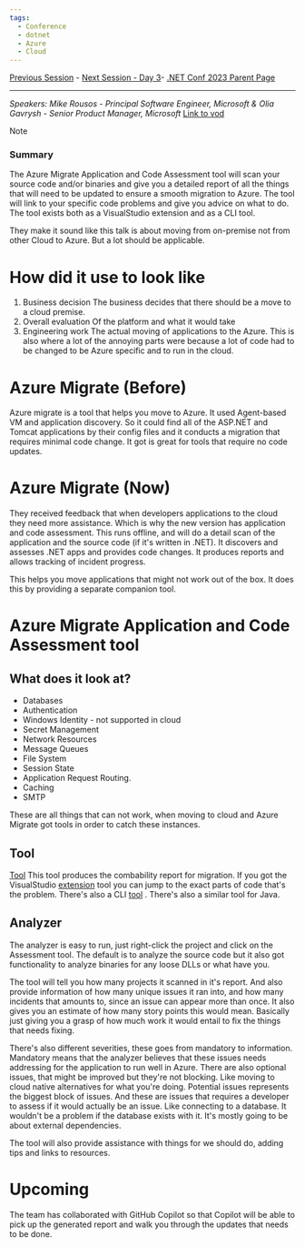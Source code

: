 ```yaml
---
tags:
  - Conference
  - dotnet
  - Azure
  - Cloud
---
```

[Previous Session](ASP.NET%20Core%20Authentication%20Simplified.md) - [Next Session - Day 3](../Day%203/dotnet%20Configuration%20In%20Depth.md)- [.NET Conf 2023 Parent Page](../README.md)

---
_Speakers:
Mike Rousos - Principal Software Engineer, Microsoft
& Olia Gavrysh - Senior Product Manager, Microsoft_
[Link to vod](https://www.youtube.com/watch?v=awbXa4FoNqo)

>[!note]
>### Summary
>The Azure Migrate Application and Code Assessment tool will scan your source code and/or binaries and give you a detailed report of all the things that will need to be updated to ensure a smooth migration to Azure. The tool will link to your specific code problems and give you advice on what to do. The tool exists both as a VisualStudio extension and as a CLI tool.

They make it sound like this talk is about moving from on-premise not from other Cloud to Azure. But a lot should be applicable.
# How did it use to look like
1. Business decision
The business decides that there should be a move to a cloud premise.
2. Overall evaluation
Of the platform and what it would take
3. Engineering work
The actual moving of applications to the Azure. This is also where a lot of the annoying parts were because a lot of code had to be changed to be Azure specific and to run in the cloud.
# Azure Migrate (Before)
Azure migrate is a tool that helps you move to Azure. It used Agent-based VM and application discovery. So it could find all of the ASP.NET and Tomcat applications by their config files and it conducts a migration that requires minimal code change. It got is great for tools that require no code updates. 
# Azure Migrate (Now)
They received feedback that when developers applications to the cloud they need more assistance. Which is why the new version has application and code assessment. This runs offline, and will do a detail scan of the application and the source code (if it's written in .NET). It discovers and assesses .NET apps and provides code changes. It produces reports and allows tracking of incident progress.

This helps you move applications that might not work out of the box. It does this by providing a separate companion tool.
# Azure Migrate Application and Code Assessment tool
## What does it look at?
- Databases
- Authentication
- Windows Identity - not supported in cloud
- Secret Management 
- Network Resources
- Message Queues
- File System
- Session State
- Application Request Routing.
- Caching
- SMTP

These are all things that can not work, when moving to cloud and Azure Migrate got tools in order to catch these instances.
## Tool 
[Tool](https://aka.ms/appcat/dotnet)
This tool produces the combability report for migration. If you got the VisualStudio [extension](https://aka.ms/appcat/dotnet/vs) tool you can jump to the exact parts of code that's the problem. There's also a CLI [tool](https://aka.ms/appcat/dotnet/cli) . There's also a similar tool for Java.
## Analyzer
The analyzer is easy to run, just right-click the project and click on the Assessment tool. The default is to analyze the source code but it also got functionality to analyze binaries for any loose DLLs or what have you. 

The tool will tell you how many projects it scanned in it's report. And also provide information of how many unique issues it ran into, and how many incidents that amounts to, since an issue can appear more than once. It also gives you an estimate of how many story points this would mean. Basically just giving you a grasp of how much work it would entail to fix the things that needs fixing. 

There's also different severities, these goes from mandatory to information. 
Mandatory means that the analyzer believes that these issues needs addressing for the application to run well in Azure. 
There are also optional issues, that might be improved but they're not blocking. Like moving to cloud native alternatives for what you're doing.
Potential issues represents the biggest block of issues. And these are issues that requires a developer to assess if it would actually be an issue. Like connecting to a database. It wouldn't be a problem if the database exists with it. It's mostly going to be about external dependencies.

The tool will also provide assistance with things for we should do, adding tips and links to resources.
# Upcoming
The team has collaborated with GitHub Copilot so that Copilot will be able to pick up the generated report and walk you through the updates that needs to be done.
